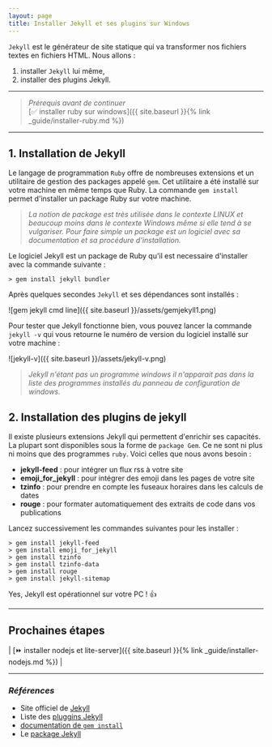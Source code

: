 ```yaml
---
layout: page 
title: Installer Jekyll et ses plugins sur Windows
---
```

`Jekyll` est le générateur de site statique qui va transformer nos fichiers textes en fichiers HTML. Nous allons :

1. installer `Jekyll` lui même,
1. installer des plugins Jekyll.

---

> _Prérequis avant de continuer_  
> [:white_check_mark: installer ruby sur windows]({{ site.baseurl }}{% link _guide/installer-ruby.md %})

---

## 1. Installation de Jekyll

Le langage de programmation `Ruby` offre de nombreuses extensions et un utilitaire de gestion des packages appelé `gem`. Cet utilitaire a été installé sur votre machine en même temps que Ruby. La commande `gem install` permet d'installer un package Ruby sur votre machine.

> _La notion de package est très utilisée dans le contexte LINUX et beaucoup moins dans le contexte Windows même si elle tend à se vulgariser. Pour faire simple un package est un logiciel avec sa documentation et sa procédure d'installation._

Le logiciel Jekyll est un package de Ruby qu'il est necessaire d'installer avec la commande suivante :

```shell
> gem install jekyll bundler
```

Après quelques secondes `Jekyll` et ses dépendances sont installés :

![gem jekyll cmd line]({{ site.baseurl }}/assets/gemjekyll1.png)

Pour tester que Jekyll fonctionne bien, vous pouvez lancer la commande ```jekyll -v``` qui vous retourne le numéro de version du logiciel installé sur votre machine :

![jekyll-v]({{ site.baseurl }}/assets/jekyll-v.png)

> _Jekyll n'étant pas un programme windows il n'apparait pas dans la liste des programmes installés du panneau de configuration de windows._

## 2. Installation des plugins de jekyll

Il existe plusieurs extensions Jekyll qui permettent d'enrichir ses capacités. La plupart sont disponibles sous la forme de `package Gem`. Ce ne sont ni plus ni moins que des programmes `ruby`. Voici celles que nous avons besoin :

- **jekyll-feed** : pour intégrer un flux rss à votre site
- **emoji_for_jekyll** : pour intégrer des emoji dans les pages de votre site
- **tzinfo** : pour prendre en compte les fuseaux horaires dans les calculs de dates
- **rouge** : pour formater automatiquement des extraits de code dans vos publications

Lancez successivement les commandes suivantes pour les installer :

```shell
> gem install jekyll-feed
> gem install emoji_for_jekyll
> gem install tzinfo
> gem install tzinfo-data
> gem install rouge
> gem install jekyll-sitemap
```

Yes, Jekyll est opérationnel sur votre PC ! :+1:

---

## Prochaines étapes

| [:fast_forward: installer nodejs et lite-server]({{ site.baseurl }}{% link _guide/installer-nodejs.md %}) |

---

### _Références_

- Site officiel de [Jekyll](https://jekyllrb.com/)
- Liste des [pluggins Jekyll](https://jekyllrb.com/docs/plugins/#available-plugins)
- [documentation de `gem install`](http://guides.rubygems.org/command-reference/#gem-install)
- Le [package Jekyll](https://rubygems.org/gems/jekyll)
